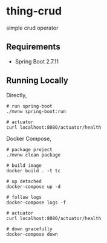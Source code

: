# thing-crud

simple crud operator

## Requirements

- Spring Boot 2.7.11

## Running Locally

Directly,

```shell
# run spring-boot
./mvnw spring-boot:run

# actuator
curl localhost:8080/actuator/health
```

Docker Compose,

```shell
# package project
./mvnw clean package

# build image
docker build . -t tc

# up detached
docker-compose up -d

# follow logs
docker-compose logs -f

# actuator
curl localhost:8080/actuator/health

# down gracefully
docker-compose down
```